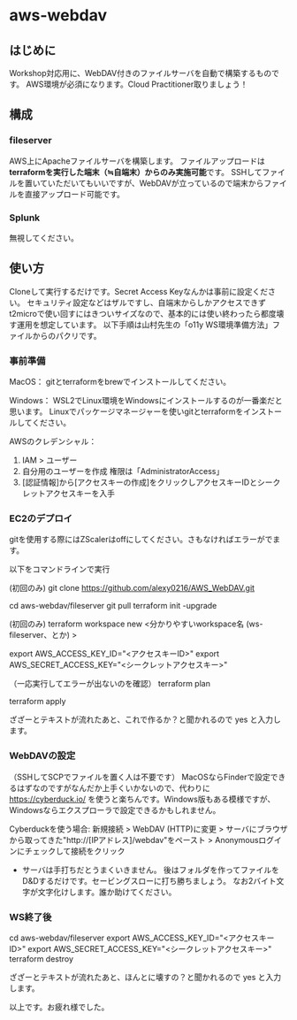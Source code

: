 # aws-webdav

## はじめに
Workshop対応用に、WebDAV付きのファイルサーバを自動で構築するものです。
AWS環境が必須になります。Cloud Practitioner取りましょう！

## 構成
### fileserver
AWS上にApacheファイルサーバを構築します。
ファイルアップロードは**terraformを実行した端末（≒自端末）からのみ実施可能**です。
SSHしてファイルを置いていただいてもいいですが、WebDAVが立っているので端末からファイルを直接アップロード可能です。

### Splunk
無視してください。

## 使い方
Cloneして実行するだけです。Secret Access Keyなんかは事前に設定ください。
セキュリティ設定などはザルですし、自端末からしかアクセスできずt2microで使い回すにはきついサイズなので、基本的には使い終わったら都度壊す運用を想定しています。
以下手順は山村先生の「o11y WS環境準備方法」ファイルからのパクリです。

### 事前準備
MacOS：
gitとterraformをbrewでインストールしてください。

Windows：
WSL2でLinux環境をWindowsにインストールするのが一番楽だと思います。
Linuxでパッケージマネージャーを使いgitとterraformをインストールしてください。

AWSのクレデンシャル：
1. IAM > ユーザー
2. 自分用のユーザーを作成
   権限は「AdministratorAccess」
3. [認証情報]から[アクセスキーの作成]をクリックしアクセスキーIDとシークレットアクセスキーを入手

### EC2のデプロイ
gitを使用する際にはZScalerはoffにしてください。さもなければエラーがでます。

以下をコマンドラインで実行

(初回のみ)
git clone https://github.com/alexy0216/AWS_WebDAV.git

cd aws-webdav/fileserver
git pull
terraform init -upgrade

(初回のみ)
terraform workspace new <分かりやすいworkspace名 (ws-fileserver、とか) >

export AWS_ACCESS_KEY_ID="<アクセスキーID>"
export AWS_SECRET_ACCESS_KEY="<シークレットアクセスキー>"

（一応実行してエラーが出ないのを確認）
terraform plan

terraform apply

ざざーとテキストが流れたあと、これで作るか？と聞かれるので yes と入力します。

### WebDAVの設定
（SSHしてSCPでファイルを置く人は不要です）
MacOSならFinderで設定できるはずなのですがなんだか上手くいかないので、代わりに
https://cyberduck.io/
を使うと楽ちんです。Windows版もある模様ですが、Windowsならエクスプローラで設定できるかもしれません。

Cyberduckを使う場合:
新規接続 > WebDAV (HTTP)に変更 > サーバにブラウザから取ってきた"http://[IPアドレス]/webdav"をペースト > Anonymousログインにチェックして接続をクリック
* サーバは手打ちだとうまくいきません。
後はフォルダを作ってファイルをD&Dするだけです。セービングスローに打ち勝ちましょう。
なお2バイト文字が文字化けします。誰か助けてください。

### WS終了後
cd aws-webdav/fileserver
export AWS_ACCESS_KEY_ID="<アクセスキーID>"
export AWS_SECRET_ACCESS_KEY="<シークレットアクセスキー>"
terraform destroy

ざざーとテキストが流れたあと、ほんとに壊すの？と聞かれるので yes と入力します。

以上です。お疲れ様でした。
